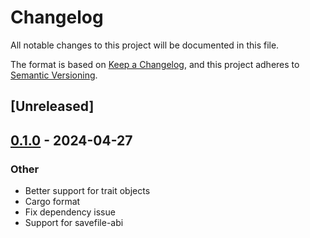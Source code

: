# Changelog
All notable changes to this project will be documented in this file.

The format is based on [Keep a Changelog](https://keepachangelog.com/en/1.0.0/),
and this project adheres to [Semantic Versioning](https://semver.org/spec/v2.0.0.html).

## [Unreleased]

## [0.1.0](https://github.com/avl/savefile/releases/tag/savefile-abi-min-lib-v0.1.0) - 2024-04-27

### Other
- Better support for trait objects
- Cargo format
- Fix dependency issue
- Support for savefile-abi
